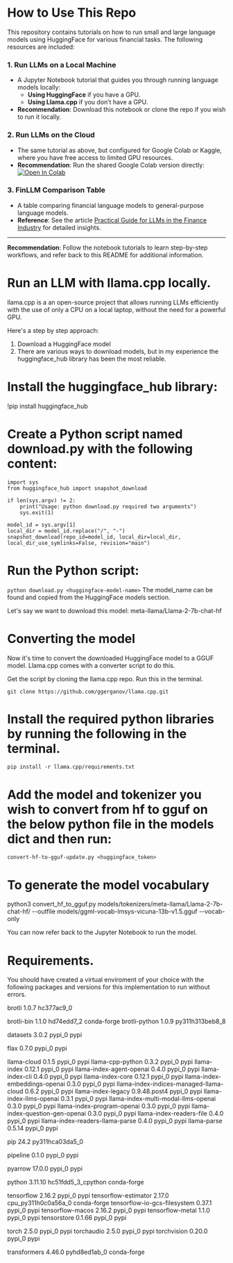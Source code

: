 # How to Use This Repo

This repository contains tutorials on how to run small and large language models using HuggingFace for various financial tasks. The following resources are included:

### **1. Run LLMs on a Local Machine**
- A Jupyter Notebook tutorial that guides you through running language models locally:
  - **Using HuggingFace** if you have a GPU.
  - **Using Llama.cpp** if you don’t have a GPU.
- **Recommendation**: Download this notebook or clone the repo if you wish to run it locally.

### **2. Run LLMs on the Cloud**
- The same tutorial as above, but configured for Google Colab or Kaggle, where you have free access to limited GPU resources.
- **Recommendation**: Run the shared Google Colab version directly:
  [![Open In Colab](https://colab.research.google.com/assets/colab-badge.svg)](https://colab.research.google.com/drive/1cbOGsTa96las7bT0bG4cCKWPNzIRdQtb?usp=sharing)

### **3. FinLLM Comparison Table**
- A table comparing financial language models to general-purpose language models.
- **Reference**: See the article [Practical Guide for LLMs in the Finance Industry](https://rpc.cfainstitute.org/research/the-automation-ahead-content-series/practical-guide-for-llms) for detailed insights.

---

**Recommendation**: Follow the notebook tutorials to learn step-by-step workflows, and refer back to this README for additional information.

# Run an LLM with llama.cpp locally. 

llama.cpp is a an open-source project that allows running LLMs efficiently with the use of only a CPU on a local laptop, without the need for a powerful GPU.  

Here's a step by step approach:

1. Download a HuggingFace model
2. There are various ways to download models, but in my experience the huggingface_hub library has been the most reliable. 

# Install the huggingface_hub library:

!pip install huggingface_hub 

# Create a Python script named download.py with the following content:

```
import sys
from huggingface_hub import snapshot_download

if len(sys.argv) != 2:
    print("Usage: python download.py required two arguments")
    sys.exit(1)

model_id = sys.argv[1]
local_dir = model_id.replace("/", "-")
snapshot_download(repo_id=model_id, local_dir=local_dir, local_dir_use_symlinks=False, revision="main")
```


# Run the Python script:

```python download.py <huggingface-model-name>```  The model_name can be found and copied from the HuggingFace models section.

Let's say we want to download this model: meta-llama/Llama-2-7b-chat-hf


# Converting the model

Now it's time to convert the downloaded HuggingFace model to a GGUF model.
Llama.cpp comes with a converter script to do this.

Get the script by cloning the llama.cpp repo. Run this in the terminal.

```git clone https://github.com/ggerganov/llama.cpp.git```

# Install the required python libraries by running the following in the terminal.

```pip install -r llama.cpp/requirements.txt```


# Add the model and tokenizer you wish to convert from hf to gguf on the below python file in the models dict and then run: 

```convert-hf-to-gguf-update.py <huggingface_token>``` 
 
# To generate the model vocabulary

python3 convert_hf_to_gguf.py models/tokenizers/meta-llama/Llama-2-7b-chat-hf/ --outfile models/ggml-vocab-lmsys-vicuna-13b-v1.5.gguf --vocab-only


You can now refer back to the Jupyter Notebook to run the model. 


# Requirements. 
You should have created a virtual enviroment of your choice with the following packages and versions for this implementation to run without errors.

brotli                    1.0.7                hc377ac9_0

brotli-bin                1.1.0                hd74edd7_2    conda-forge
brotli-python             1.0.9           py311h313beb8_8

datasets                  3.0.2                    pypi_0    pypi

flax                      0.7.0                    pypi_0    pypi

llama-cloud               0.1.5                    pypi_0    pypi
llama-cpp-python          0.3.2                    pypi_0    pypi
llama-index               0.12.1                   pypi_0    pypi
llama-index-agent-openai  0.4.0                    pypi_0    pypi
llama-index-cli           0.4.0                    pypi_0    pypi
llama-index-core          0.12.1                   pypi_0    pypi
llama-index-embeddings-openai 0.3.0                    pypi_0    pypi
llama-index-indices-managed-llama-cloud 0.6.2                    pypi_0    pypi
llama-index-legacy        0.9.48.post4             pypi_0    pypi
llama-index-llms-openai   0.3.1                    pypi_0    pypi
llama-index-multi-modal-llms-openai 0.3.0                    pypi_0    pypi
llama-index-program-openai 0.3.0                    pypi_0    pypi
llama-index-question-gen-openai 0.3.0                    pypi_0    pypi
llama-index-readers-file  0.4.0                    pypi_0    pypi
llama-index-readers-llama-parse 0.4.0                    pypi_0    pypi
llama-parse               0.5.14                   pypi_0    pypi

pip                       24.2            py311hca03da5_0

pipeline                  0.1.0                    pypi_0    pypi

pyarrow                   17.0.0                   pypi_0    pypi

python                    3.11.10         hc51fdd5_3_cpython    conda-forge

tensorflow                2.16.2                   pypi_0    pypi
tensorflow-estimator      2.17.0          cpu_py311h0c0a56a_0    conda-forge
tensorflow-io-gcs-filesystem 0.37.1                   pypi_0    pypi
tensorflow-macos          2.16.2                   pypi_0    pypi
tensorflow-metal          1.1.0                    pypi_0    pypi
tensorstore               0.1.66                   pypi_0    pypi

torch                     2.5.0                    pypi_0    pypi
torchaudio                2.5.0                    pypi_0    pypi
torchvision               0.20.0                   pypi_0    pypi

transformers              4.46.0             pyhd8ed1ab_0    conda-forge